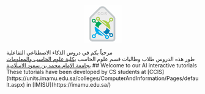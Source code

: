 <a href = "https://units.imamu.edu.sa/colleges/ComputerAndInformation/Pages/default.aspx"><div style="text-align:center"><img src="ccis logo.jpg" class="center" width = "100" height = "100" ></div></a>
<div class="arafont">مرحباً بكم في دروس الذكاء الاصطناعي التفاعلية</div>
طور هذه الدروس طلاب وطالبات قسم علوم الحاسب <a href="https://units.imamu.edu.sa/colleges/ComputerAndInformation/Pages/default.aspx">بكلية علوم الحاسب والمعلومات</a> <a href ="https://imamu.edu.sa/">بجامعة الإمام محمد بن سعود الإسلامية</a>
## Welcome to our AI interactive tutorials
These tutorials have been developed by CS students at [CCIS](https://units.imamu.edu.sa/colleges/ComputerAndInformation/Pages/default.aspx) in [IMISU](https://imamu.edu.sa/) 




